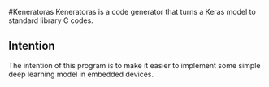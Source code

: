 #Keneratoras
Keneratoras is a code generator that turns a Keras model to standard library C codes.

## Intention
The intention of this program is to make it easier to implement some simple deep learning model
 in embedded devices.
 